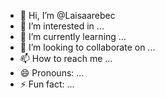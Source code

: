 - 👋 Hi, I’m @Laisaarebec
- 👀 I’m interested in ...
- 🌱 I’m currently learning ...
- 💞️ I’m looking to collaborate on ...
- 📫 How to reach me ...
- 😄 Pronouns: ...
- ⚡ Fun fact: ...

<!---
Laisaarebec/Laisaarebec is a ✨ special ✨ repository because its `README.md` (this file) appears on your GitHub profile.
You can click the Preview link to take a look at your changes.
--->
